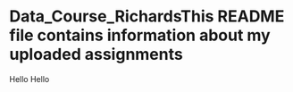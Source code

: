 # Data_Course_RichardsThis README file contains information about my uploaded assignments
Hello
Hello
